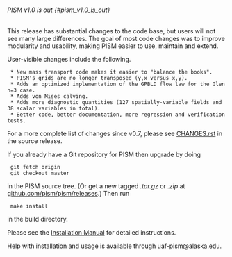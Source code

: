 ###### PISM v1.0 is out {#pism_v1.0_is_out}

This release has substantial changes to the code base, but users will
not see many large differences. The goal of most code changes was to
improve modularity and usability, making PISM easier to use, maintain
and extend.

User-visible changes include the following.

` * New mass transport code makes it easier to "balance the books".`\
` * PISM's grids are no longer transposed (y,x versus x,y).`\
` * Adds an optimized implementation of the GPBLD flow law for the Glen n=3 case.`\
` * Adds von Mises calving.`\
` * Adds more diagnostic quantities (127 spatially-variable fields and 38 scalar variables in total).`\
` * Better code, better documentation, more regression and verification tests.`

For a more complete list of changes since v0.7, please see
[CHANGES.rst](https://github.com/pism/pism/blob/b17bcd0c0bce5720736e2dad8317a8c9cd7b5706/CHANGES.rst)
in the source release.

If you already have a Git repository for PISM then upgrade by doing

` git fetch origin`\
` git checkout master`

in the PISM source tree. (Or get a new tagged *.tar.gz* or *.zip* at
[github.com/pism/pism/releases](https://github.com/pism/pism/releases).)
Then run

` make install`

in the build directory.

Please see the [Installation
Manual](http://pism-docs.org/sphinx/installation/) for
detailed instructions.

Help with installation and usage is available through
uaf-pism\@alaska.edu.

